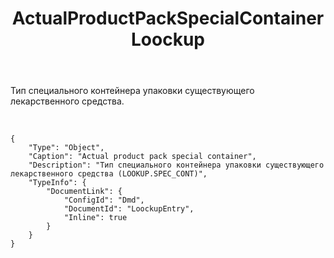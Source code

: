 ﻿---
layout: default
title: ActualProductPackSpecialContainerLoockup
position: 2
categories: 
tags: 
---

Тип специального контейнера упаковки существующего лекарственного средства.

 

```
{
	"Type": "Object",
	"Caption": "Actual product pack special container",
	"Description": "Тип специального контейнера упаковки существующего лекарственного средства (LOOKUP.SPEC_CONT)",
	"TypeInfo": {
		"DocumentLink": {
			"ConfigId": "Dmd",
			"DocumentId": "LoockupEntry",
			"Inline": true
		}
	}
}
```

 

 

